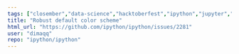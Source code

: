 ```yaml
---
tags: ["closember","data-science","hacktoberfest","ipython","jupyter","notebook","python","repl","spec-0"]
title: "Robust default color scheme"
html_url: "https://github.com/ipython/ipython/issues/2281"
user: "dimaqq"
repo: "ipython/ipython"
---
```


